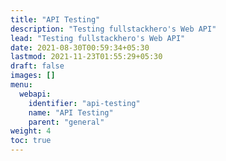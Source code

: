 ```yaml
---
title: "API Testing"
description: "Testing fullstackhero's Web API"
lead: "Testing fullstackhero's Web API"
date: 2021-08-30T00:59:34+05:30
lastmod: 2021-11-23T01:55:29+05:30
draft: false
images: []
menu:
  webapi:
    identifier: "api-testing"
    name: "API Testing"
    parent: "general"
weight: 4
toc: true
---
```

